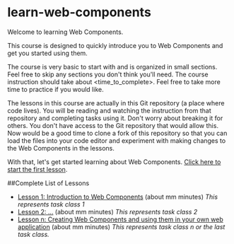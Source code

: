 # learn-web-components

Welcome to learning Web Components.

This course is designed to quickly introduce you to Web Components and get you started using them.

The course is very basic to start with and is organized in small sections. Feel free to skip any sections you don't think you'll need. The course instruction should take about <time_to_complete>. Feel free to take more time to practice if you would like.

The lessons in this course are actually in this Git repository (a place where code lives). You will be reading and watching the instruction from that repository and completing tasks using it. Don't worry about breaking it for others. You don't have access to the Git repository that would allow this. Now would be a good time to clone a fork of this repository so that you can load the files into your code editor and experiment with making changes to the Web Components in the lessons.

With that, let's get started learning about Web Components. [Click here to start the first lesson](https://github.com/live-and-learn/learn-web-components/tree/master/lesson-1 "Lesson 1 about Web Components and an introduction to native Web Components.").

##Complete List of Lessons
* [Lesson 1: Introduction to Web Components](https://github.com/live-and-learn/learn-web-components/tree/master/lesson-1 "Lesson 1 about Web Components and an introduction to native Web Components.") (about mm minutes) *This represents task class 1*
* [Lesson 2: ...](https://github.com/live-and-learn/learn-web-components/tree/master/lesson-2 "Lesson 2 about ...") (about mm minutes) *This represents task class 2*
* [Lesson n: Creating Web Components and using them in your own web application](https://github.com/live-and-learn/learn-web-components/tree/master/lesson-n "Lesson n about creating Web Components.") (about mm minutes) *This represents task class n or the last task class.*